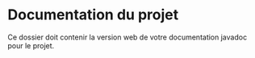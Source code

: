 # Documentation du projet
Ce dossier doit contenir la version web de votre documentation javadoc pour le projet.
